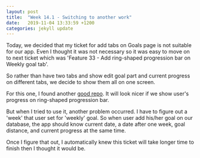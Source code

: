 ```yaml
---
layout: post
title:  "Week 14.1 - Switching to another work"
date:   2019-11-04 13:33:59 +1200
categories: jekyll update
---
```


Today, we decided that my ticket for add tabs on Goals page is not suitable for our app.
Even I thought it was not necessary so it was easy to move on to next ticket which was 'Feature 33 - Add ring-shaped progression bar on Weekly goal tab'.

So rather than have two tabs and show edit goal part and current progress on different tabs, we decide to show them all on one screen.

For this one, I found another [good repo](https://github.com/bartgryszko/react-native-circular-progress). It will look nicer if we show user's progress on ring-shaped progression bar.

But when I tried to use it, another problem occurred. I have to figure out a 'week' that user set for 'weekly' goal.
So when user add his/her goal on our database, the app should know current date, a date after one week, goal distance, and current progress at the same time.

Once I figure that out, I automatically knew this ticket will take longer time to finish then I thought it would be.